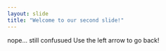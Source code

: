 ```yaml
---
layout: slide
title: "Welcome to our second slide!"
---
```

nope... still confusued
Use the left arrow to go back!
